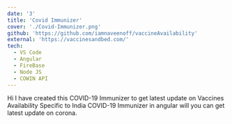 ```yaml
---
date: '3'
title: 'Covid Immunizer'
cover: './Covid-Immunizer.png'
github: 'https://github.com/iamnaveenoff/vaccineAvailability'
external: 'https://vaccinesandbed.com/'
tech:
  - VS Code
  - Angular
  - FireBase
  - Node JS
  - COWIN API
---
```


Hi I have created this COVID-19 Immunizer to get latest update on Vaccines Availability Specific to India
COVID-19 Immunizer in angular will you can get latest update on corona.
